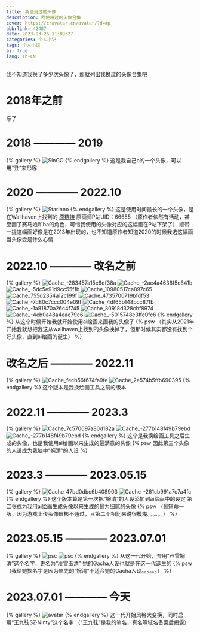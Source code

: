 ```yaml
---
title: 我使用过的头像
description: 我使用过的头像合集
cover: https://cravatar.cn/avatar/?d=mp
abbrlink: 42487
date: 2023-03-26 11:09:27
categories: 个人小记
tags: 个人小记
ai: true
lang: zh-CN
---
```

我不知道我换了多少次头像了，那就列出我换过的头像合集吧
# 2018年之前
忘了
# 2018 ———— 2019
{% gallery %}
![SinGO](https://jsd.cdn.storisinz.site/gh/SinzMise/MYPictures@master/SinGO.5j6d1hbj6xc0.webp)
{% endgallery %}
这是我自己p的一个头像，可以用“丑”来形容
# 2020 ———— 2022.10
{% gallery %}
![StarInno](https://jsd.cdn.storisinz.site/gh/SinzMise/MYPictures@master/old.5jrmp3mdt080.webp)
{% endgallery %}
这是使用时间最长的一个头像，是在Wallhaven上找到的
[原链接](https://whvn.cc/4dp66j)
原画师P站UID：66655
（原作者依然有活动，甚至画了赛马娘和ba的角色，可惜我使用的头像对应的这幅画在P站下架了）
顺带一提这幅画好像是在2013年出现的，也不知道原作者知道2020的时候我选这幅画当头像会是什么心情
# 2022.10 ———— 改名之前
{% gallery %}
![Cache_-283457a15e6df38a](https://jsd.cdn.storisinz.site/gh/SinzMise/MYPictures@master/Cache_-283457a15e6df38a.l3nzkep0n40.webp)
![Cache_-2ac4a4638f5c641b](https://jsd.cdn.storisinz.site/gh/SinzMise/MYPictures@master/Cache_-2ac4a4638f5c641b.6g8asgw18j00.webp)
![Cache_-5dc5e91d9cc55f1b](https://jsd.cdn.storisinz.site/gh/SinzMise/MYPictures@master/Cache_-5dc5e91d9cc55f1b.5wx1mup5euw0.webp)
![Cache_10980517ca897c65](https://jsd.cdn.storisinz.site/gh/SinzMise/MYPictures@master/Cache_10980517ca897c65.tjtkui4uv80.webp)
![Cache_755d2354a12c199f](https://jsd.cdn.storisinz.site/gh/SinzMise/MYPictures@master/Cache_755d2354a12c199f.6zus1jun5000.webp)
![Cache_4735700719bfdf53](https://jsd.cdn.storisinz.site/gh/SinzMise/MYPictures@master/Cache_4735700719bfdf53.5us8rk5zg5s0.webp)
![Cache_-7d80c7ccc004e09f](https://jsd.cdn.storisinz.site/gh/SinzMise/MYPictures@master/Cache_-7d80c7ccc004e09f.6xq69h6wseg0.webp)
![Cache_4df65b148bcc87fb](https://jsd.cdn.storisinz.site/gh/SinzMise/MYPictures@master/Cache_4df65b148bcc87fb.4ovrgxf4c2o.webp)
![Cache_-1a81870a26c4f745](https://jsd.cdn.storisinz.site/gh/SinzMise/MYPictures@master/Cache_-1a81870a26c4f745.53d53ty9qyg0.webp)
![Cache_30918d328cbf8974](https://jsd.cdn.storisinz.site/gh/SinzMise/MYPictures@master/Cache_30918d328cbf8974.38380nw6y9g0.webp)
![Cache_-4eb0a48a4eae79e6](https://jsd.cdn.storisinz.site/gh/SinzMise/MYPictures@master/Cache_-4eb0a48a4eae79e6.6xry2g1tc000.webp)
![Cache_-5015748e3ffc0fc6](https://jsd.cdn.storisinz.site/gh/SinzMise/MYPictures@master/Cache_-5015748e3ffc0fc6.3v0jq8b2oso0.webp)
{% endgallery %}
从这个时候开始我就开始使用ai绘画来画我的头像了
{% psw （其实从2021年开始我就想把我这从wallhaven上找到的头像换掉了，但那时候其实都没有找到个好头像，直到ai绘画的诞生） %}
# 改名之后 ———— 2022.11
{% gallery %}
![Cache_fecb56f674fa9fe](https://jsd.cdn.storisinz.site/gh/SinzMise/MYPictures@master/Cache_fecb56f674fa9fe.5wk8tmxysvs0.webp)
![Cache_2e574b5ffb690395](https://jsd.cdn.storisinz.site/gh/SinzMise/MYPictures@master/Cache_2e574b5ffb690395.2bvbeizd71s0.webp)
{% endgallery %}
这个版本是我换绘画工具之前的版本
# 2022.11 ———— 2023.3
{% gallery %}
![Cache_7c570697a80d182a](https://jsd.cdn.storisinz.site/gh/SinzMise/MYPictures@master/Cache_7c570697a80d182a.5gsp5chvmro0.webp)
![Cache_-277b148f49b79ebd](https://jsd.cdn.storisinz.site/gh/SinzMise/MYPictures@master/Cache_-277b148f49b79ebd.2exp0lvzpdxc.webp)
![Cache_-277b148f49b79ebd](https://jsd.cdn.storisinz.site/gh/SinzMise/MYPictures@master/Cache_-277b148f49b79ebd.2exp0lvzpdxc.webp)
{% endgallery %}
这个是我换绘画工具之后生成的头像，也是我使用ai绘画以来生成的最满意的头像
{% psw 因此第三个头像的人设成为我脑中“婉清”的人设 %}
# 2023.3 ———— 2023.05.15
{% gallery %}
![Cache_47bd0dbc6b408903](https://jsd.cdn.storisinz.site/gh/SinzMise/MYPictures@master/Cache_47bd0dbc6b408903.17bs9522qg5c.webp)
![Cache_-261cb991a7c7a4fc](https://jsd.cdn.storisinz.site/gh/SinzMise/MYPictures@master/Cache_-261cb991a7c7a4fc.2a30pme95qxw.webp)
{% endgallery %}
这个版本算是第一次把“婉清”的人设添加到ai绘画中的设定
第二张成为我用ai绘画生成头像以来生成的最为细腻的头像
{% psw （最短命一版，因为游戏上传头像审核不通过，且第二个相比来说很模糊。。。。。。） %}
# 2023.05.15 ———— 2023.07.01
{% gallery %}
![psc](https://jsd.cdn.storisinz.site/gh/SinzMise/picx-images-hosting@master/20230525/psc.tur1juwwcq8.webp)
![psc](https://jsd.cdn.storisinz.site/gh/SinzMise/picx-images-hosting@master/20230525/psc.28fxw2ub7uvw.webp)
{% endgallery %}
从这一代开始，弃用“芦雪婉清”这个名字，更名为“凌雪玉清”
她的Gacha人设也就是在这一代诞生的 {% psw （我给她换名字是因为原先的“婉清”不适合她的Gacha人设。。。。。。） %}
# 2023.07.01 ———— 今天
{% gallery %}
![avatar](https://jsd.cdn.storisinz.site/gh/SinzMise/picx-images-hosting@master/20230704/avatar.221tx2miyvsw.webp)
{% endgallery %}
这一代开始风格大变换，同时启用“王九弦SZ·Ninty”这个名字
（“王九弦”是我的笔名，真名等域名备案后揭露）